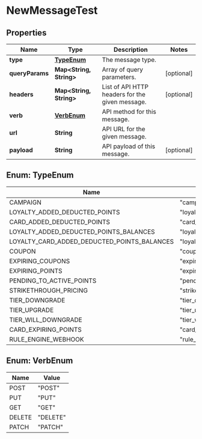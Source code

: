 

# NewMessageTest

## Properties

Name | Type | Description | Notes
------------ | ------------- | ------------- | -------------
**type** | [**TypeEnum**](#TypeEnum) | The message type. | 
**queryParams** | **Map&lt;String, String&gt;** | Array of query parameters. |  [optional]
**headers** | **Map&lt;String, String&gt;** | List of API HTTP headers for the given message. |  [optional]
**verb** | [**VerbEnum**](#VerbEnum) | API method for this message. | 
**url** | **String** | API URL for the given message. | 
**payload** | **String** | API payload of this message. |  [optional]



## Enum: TypeEnum

Name | Value
---- | -----
CAMPAIGN | &quot;campaign&quot;
LOYALTY_ADDED_DEDUCTED_POINTS | &quot;loyalty_added_deducted_points&quot;
CARD_ADDED_DEDUCTED_POINTS | &quot;card_added_deducted_points&quot;
LOYALTY_ADDED_DEDUCTED_POINTS_BALANCES | &quot;loyalty_added_deducted_points_balances&quot;
LOYALTY_CARD_ADDED_DEDUCTED_POINTS_BALANCES | &quot;loyalty_card_added_deducted_points_balances&quot;
COUPON | &quot;coupon&quot;
EXPIRING_COUPONS | &quot;expiring_coupons&quot;
EXPIRING_POINTS | &quot;expiring_points&quot;
PENDING_TO_ACTIVE_POINTS | &quot;pending_to_active_points&quot;
STRIKETHROUGH_PRICING | &quot;strikethrough_pricing&quot;
TIER_DOWNGRADE | &quot;tier_downgrade&quot;
TIER_UPGRADE | &quot;tier_upgrade&quot;
TIER_WILL_DOWNGRADE | &quot;tier_will_downgrade&quot;
CARD_EXPIRING_POINTS | &quot;card_expiring_points&quot;
RULE_ENGINE_WEBHOOK | &quot;rule_engine_webhook&quot;



## Enum: VerbEnum

Name | Value
---- | -----
POST | &quot;POST&quot;
PUT | &quot;PUT&quot;
GET | &quot;GET&quot;
DELETE | &quot;DELETE&quot;
PATCH | &quot;PATCH&quot;



